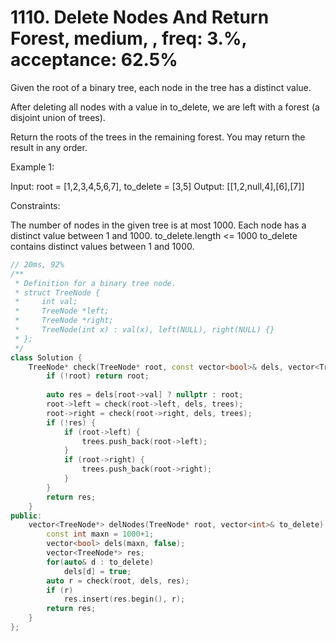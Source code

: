# 1110. Delete Nodes And Return Forest, medium, , freq: 3.%, acceptance: 62.5%

Given the root of a binary tree, each node in the tree has a distinct value.

After deleting all nodes with a value in to_delete, we are left with a forest (a disjoint union of trees).

Return the roots of the trees in the remaining forest.  You may return the result in any order.

 

Example 1:



Input: root = [1,2,3,4,5,6,7], to_delete = [3,5]
Output: [[1,2,null,4],[6],[7]]
 

Constraints:

The number of nodes in the given tree is at most 1000.
Each node has a distinct value between 1 and 1000.
to_delete.length <= 1000
to_delete contains distinct values between 1 and 1000.

```c++
// 20ms, 92%
/**
 * Definition for a binary tree node.
 * struct TreeNode {
 *     int val;
 *     TreeNode *left;
 *     TreeNode *right;
 *     TreeNode(int x) : val(x), left(NULL), right(NULL) {}
 * };
 */
class Solution {
    TreeNode* check(TreeNode* root, const vector<bool>& dels, vector<TreeNode*>& trees) {
        if (!root) return root;
        
        auto res = dels[root->val] ? nullptr : root;
        root->left = check(root->left, dels, trees);
        root->right = check(root->right, dels, trees);
        if (!res) {
            if (root->left) {
                trees.push_back(root->left);
            }
            if (root->right) {
                trees.push_back(root->right);
            }
        }
        return res;
    }
public:
    vector<TreeNode*> delNodes(TreeNode* root, vector<int>& to_delete) {
        const int maxn = 1000+1;
        vector<bool> dels(maxn, false);
        vector<TreeNode*> res;
        for(auto& d : to_delete)
            dels[d] = true;
        auto r = check(root, dels, res);
        if (r)
            res.insert(res.begin(), r);
        return res;
    }
};
```
